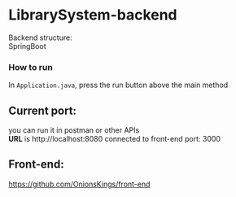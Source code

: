 # LibrarySystem-backend
Backend structure: \
SpringBoot

### How to run
In `Application.java`, press the run button above the main method

## Current port:
you can run it in postman or other APIs\
**URL** is http://localhost:8080
connected to front-end port: 3000

## Front-end:
https://github.com/OnionsKings/front-end
